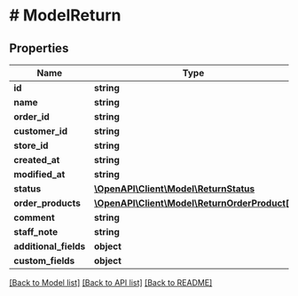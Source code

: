# # ModelReturn

## Properties

Name | Type | Description | Notes
------------ | ------------- | ------------- | -------------
**id** | **string** |  | [optional]
**name** | **string** |  | [optional]
**order_id** | **string** |  | [optional]
**customer_id** | **string** |  | [optional]
**store_id** | **string** |  | [optional]
**created_at** | **string** |  | [optional]
**modified_at** | **string** |  | [optional]
**status** | [**\OpenAPI\Client\Model\ReturnStatus**](ReturnStatus.md) |  | [optional]
**order_products** | [**\OpenAPI\Client\Model\ReturnOrderProduct[]**](ReturnOrderProduct.md) |  | [optional]
**comment** | **string** |  | [optional]
**staff_note** | **string** |  | [optional]
**additional_fields** | **object** |  | [optional]
**custom_fields** | **object** |  | [optional]

[[Back to Model list]](../../README.md#models) [[Back to API list]](../../README.md#endpoints) [[Back to README]](../../README.md)
